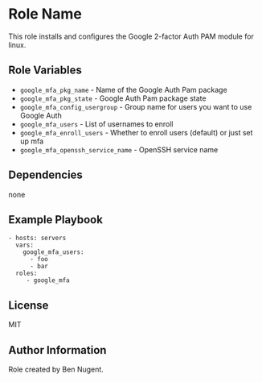 Role Name
=========

This role installs and configures the Google 2-factor Auth PAM module for linux.

Role Variables
--------------

* `google_mfa_pkg_name` - Name of the Google Auth Pam package
* `google_mfa_pkg_state` - Google Auth Pam package state
* `google_mfa_config_usergroup` - Group name for users you want to use Google Auth
* `google_mfa_users` - List of usernames to enroll
* `google_mfa_enroll_users` - Whether to enroll users (default) or just set up mfa
* `google_mfa_openssh_service_name` - OpenSSH service name


Dependencies
------------

none

Example Playbook
----------------

    - hosts: servers
      vars:
        google_mfa_users:
          - foo
          - bar
      roles:
         - google_mfa

License
-------

MIT

Author Information
------------------

Role created by Ben Nugent.
